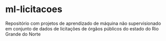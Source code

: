 # ml-licitacoes
Repositório com projetos de aprendizado de máquina não supervisionado em conjunto de dados de licitações de órgãos públicos do estado do Rio Grande do Norte
